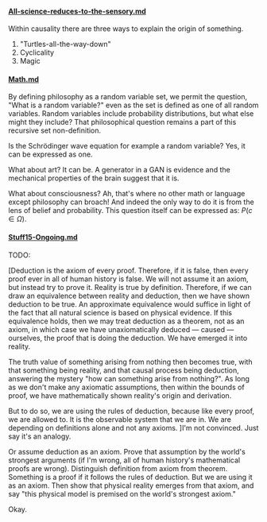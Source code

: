 #### [All-science-reduces-to-the-sensory.md](All-science-reduces-to-the-sensory.md)

Within causality there are three ways to explain the origin of something.

1. "Turtles-all-the-way-down"
2. Cyclicality
3. Magic

#### [Math.md](Math.md)

By defining philosophy as a random variable set, we permit the question, "What is a random variable?" even as the set is defined as one of all random variables. Random variables include probability distributions, but what else might they include? That philosophical question remains a part of this recursive set non-definition.

Is the Schrödinger wave equation for example a random variable? Yes, it can be expressed as one.

What about art? It can be. A generator in a GAN is evidence and the mechanical properties of the brain suggest that it is.

What about consciousness? Ah, that's where no other math or language except philosophy can broach! And indeed the only way to do it is from the lens of belief and probability. This question itself can be expressed as: $P(c \in \Omega)$.

#### [Stuff15-Ongoing.md](Stuff15-Ongoing.md)

TODO:

[Deduction is the axiom of every proof. Therefore, if it is false, then every proof ever in all of human history is false. We will not assume it an axiom, but instead try to prove it. Reality is true by definition. Therefore, if we can draw an equivalence between reality and deduction, then we have shown deduction to be true. An approximate equivalence would suffice in light of the fact that all natural science is based on physical evidence. If this equivalence holds, then we may treat deduction as a theorem, not as an axiom, in which case we have unaxiomatically deduced — caused — ourselves, the proof that is doing the deduction. We have emerged it into reality.

The truth value of something arising from nothing then becomes true, with that something being reality, and that causal process being deduction, answering the mystery "how can something arise from nothing?". As long as we don't make any axiomatic assumptions, then within the bounds of proof, we have mathematically shown reality's origin and derivation.

But to do so, we are using the rules of deduction, because like every proof, we are allowed to. It is the observable system that we are in. We are depending on definitions alone and not any axioms. ]I'm not convinced. Just say it's an analogy.

Or assume deduction as an axiom. Prove that assumption by the world's strongest arguments (if I'm wrong, all of human history's mathematical proofs are wrong). Distinguish definition from axiom from theorem. Something is a proof if it follows the rules of deduction. But we are using it as an axiom. Then show that physical reality emerges from that axiom, and say "this physical model is premised on the world's strongest axiom."

Okay.

